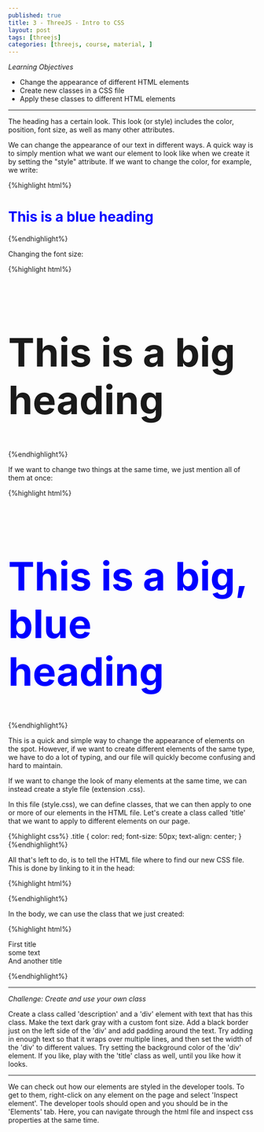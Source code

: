 ```yaml
---
published: true
title: 3 - ThreeJS - Intro to CSS
layout: post
tags: [threejs]
categories: [threejs, course, material, ]
---
```

*Learning Objectives*

* Change the appearance of different HTML elements
* Create new classes in a CSS file
* Apply these classes to different HTML elements

___

The heading has a certain look. This look (or style) includes the color, position, font size, as well as many other attributes.

We can change the appearance of our text in different ways. A quick way is to simply mention what we want our element to look like when we create it by setting the "style" attribute. If we want to change the color, for example, we write:

{%highlight html%}
<h1 style="color:blue">This is a blue heading</h1>
{%endhighlight%}

Changing the font size:

{%highlight html%}
<h1 style="font-size: 80px">This is a big heading</h1>
{%endhighlight%}

If we want to change two things at the same time, we just mention all of them at once:

{%highlight html%}
<h1 style="font-size: 80px; color: blue">This is a big, blue heading</h1>
{%endhighlight%}

This is a quick and simple way to change the appearance of elements on the spot. However, if we want to create different elements of the same type, we have to do a lot of typing, and our file will quickly become confusing and hard to maintain.

If we want to change the look of many elements at the same time, we can instead create a style file (extension .css).

In this file (style.css), we can define classes, that we can then apply to one or more of our elements in the HTML file. Let's create a class called 'title' that we want to apply to different elements on our page.

{%highlight css%}
.title
{
    color: red;
    font-size: 50px;
    text-align: center;
}
{%endhighlight%}

All that's left to do, is to tell the HTML file where to find our new CSS file. This is done by linking to it in the head:

{%highlight html%}
<!DOCTYPE html>
<html> 
    <head> 
        <link rel="stylesheet" type="text/css" href="styles.css">
    </head> 
{%endhighlight%}

In the body, we can use the class that we just created:

{%highlight html%}
    <body> 
        <div class="title"> First title </div>
        <div> some text </div>
        <div class="title"> And another title </div>
    </body> 
</html> 
{%endhighlight%}

___

*Challenge: Create and use your own class*

Create a class called 'description' and a 'div' element with text that has this class. Make the text dark gray with a custom font size. Add a black border just on the left side of the 'div' and add padding around the text. Try adding in enough text so that it wraps over multiple lines, and then set the width of the 'div' to different values. Try setting the background color of the 'div' element. If you like, play with the 'title' class as well, until you like how it looks.

___

We can check out how our elements are styled in the developer tools. To get to them, right-click on any element on the page and select 'Inspect element'. The developer tools should open and you should be in the 'Elements' tab. Here, you can navigate through the html file and inspect css properties at the same time.

